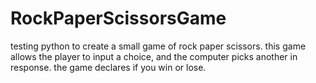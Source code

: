 # RockPaperScissorsGame

testing python to create a small game of rock paper scissors.
this game allows the player to input a choice, and the computer picks another in response. the game declares if you win or lose.
